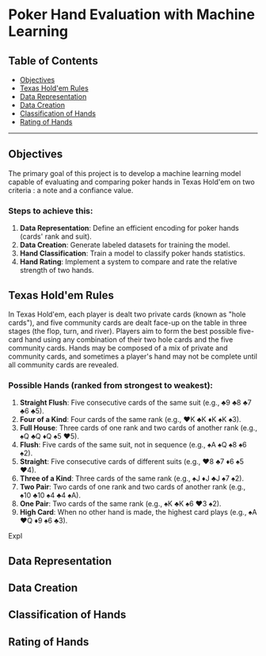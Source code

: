 # Poker Hand Evaluation with Machine Learning

## Table of Contents
- [Objectives](#objectives)
- [Texas Hold'em Rules](#texas-holdem-rules)
- [Data Representation](#data-representation)
- [Data Creation](#data-creation)
- [Classification of Hands](#classification-of-hands)
- [Rating of Hands](#rating-of-hands)

---

## Objectives
The primary goal of this project is to develop a machine learning model capable of evaluating and comparing poker hands in Texas Hold'em on two criteria : a note and a confiance value.

### Steps to achieve this:
1. **Data Representation**: Define an efficient encoding for poker hands (cards' rank and suit).
2. **Data Creation**: Generate labeled datasets for training the model.
3. **Hand Classification**: Train a model to classify poker hands statistics.
4. **Hand Rating**: Implement a system to compare and rate the relative strength of two hands.
   
## Texas Hold'em Rules
In Texas Hold'em, each player is dealt two private cards (known as "hole cards"), and five community cards are dealt face-up on the table in three stages (the flop, turn, and river). Players aim to form the best possible five-card hand using any combination of their two hole cards and the five community cards. Hands may be composed of a mix of private and community cards, and sometimes a player's hand may not be complete until all community cards are revealed.

### Possible Hands (ranked from strongest to weakest):
1. **Straight Flush**: Five consecutive cards of the same suit (e.g., ♣9 ♣8 ♣7 ♣6 ♣5).
2. **Four of a Kind**: Four cards of the same rank (e.g., ♥K ♣K ♦K ♠K ♠3).
3. **Full House**: Three cards of one rank and two cards of another rank (e.g., ♠Q ♣Q ♦Q ♠5 ♥5).
4. **Flush**: Five cards of the same suit, not in sequence (e.g., ♠A ♠Q ♠8 ♠6 ♠2).
5. **Straight**: Five consecutive cards of different suits (e.g., ♥8 ♣7 ♦6 ♠5 ♥4).
6. **Three of a Kind**: Three cards of the same rank (e.g., ♠J ♦J ♣J ♠7 ♠2).
7. **Two Pair**: Two cards of one rank and two cards of another rank (e.g., ♠10 ♣10 ♠4 ♣4 ♠A).
8. **One Pair**: Two cards of the same rank (e.g., ♠K ♣K ♠6 ♥3 ♠2).
9. **High Card**: When no other hand is made, the highest card plays (e.g., ♠A ♥Q ♦9 ♠6 ♣3).


Expl

## Data Representation

## Data Creation

## Classification of Hands

## Rating of Hands

